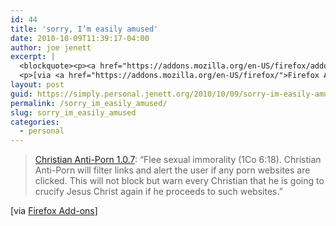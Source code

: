 ```yaml
---
id: 44
title: 'sorry, I’m easily amused'
date: 2010-10-09T11:39:17-04:00
author: joe jenett
excerpt: |
  <blockquote><p><a href="https://addons.mozilla.org/en-US/firefox/addon/14582">Christian Anti-Porn 1.0.7</a>: "Flee sexual immorality (1Co 6:18). Christian Anti-Porn will filter links and alert the user if any porn websites are clicked. This will not block but warn every Christian that he is going to crucify Jesus Christ again if he proceeds to such websites."</p></blockquote>
  <p>[via <a href="https://addons.mozilla.org/en-US/firefox/">Firefox Add-ons</a>]</p>
layout: post
guid: https://simply.personal.jenett.org/2010/10/09/sorry-im-easily-amused/
permalink: /sorry_im_easily_amused/
slug: sorry_im_easily_amused
categories:
  - personal
---
```

> [Christian Anti-Porn 1.0.7](https://addons.mozilla.org/en-US/firefox/addon/14582): &#8220;Flee sexual immorality (1Co 6:18). Christian Anti-Porn will filter links and alert the user if any porn websites are clicked. This will not block but warn every Christian that he is going to crucify Jesus Christ again if he proceeds to such websites.&#8221;

[via [Firefox Add-ons](https://addons.mozilla.org/en-US/firefox/)]